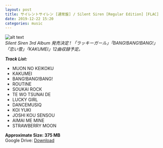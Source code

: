 ```yaml
---
layout: post
title: サイレントサイレン [通常盤] / Silent Siren [Regular Edition] [FLAC]
date: 2019-12-22 15:20
categories: music
---
```

![alt text](https://i.ibb.co/RH8179C/Cover.jpg 'Silent-Siren-Cover.jpg')   
_Silent Siren 3rd Album 発売決定 ! 「ラッキーガール」「BANG!BANG!BANG!」「恋い雪」「KAKUMEI」12曲収録予定。_  

_**Track List:**_
- MUON NO KEIKOKU
- KAKUMEI
- BANG!BANG!BANG!
- ROUTINE
- SOUKAI ROCK
- TE WO TSUNAI DE
- LUCKY GIRL
- DANCEMUSIQ
- KOI YUKI
- JOSHI KOU SENSOU
- AIMAI ME MINE
- STRAWBERRY MOON  

**Approximate Size: 375 MB**  
Google Drive: [Download](https://drive.google.com/drive/folders/1KcJ_dhFoDBkyQ1eqmE_1QVA3COOyFhJs?usp=sharing)
